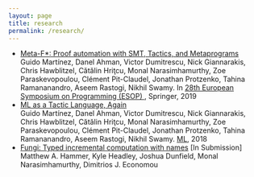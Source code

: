 ```yaml
---
layout: page
title: research
permalink: /research/
---
```

<div style="margin-top: 10px">
<ul>
<li><a href="https://arxiv.org/abs/1803.06547">Meta-F*: Proof automation with SMT, Tactics, and Metaprograms </a> <br> 
    Guido Martínez, Danel Ahman, Victor Dumitrescu, Nick Giannarakis, Chris Hawblitzel, Cătălin Hriţcu, Monal Narasimhamurthy, Zoe Paraskevopoulou, Clément Pit-Claudel, Jonathan Protzenko, Tahina Ramananandro, Aseem Rastogi, Nikhil Swamy. In <a href="https://conf.researchr.org/track/etaps-2019/esop-2019-papers">28th European Symposium on Programming (ESOP) </a>, Springer, 2019
</li>
<li>
<a href="https://jonathan.protzenko.fr/papers/ml18.pdf">ML as a Tactic Language, Again</a> <br> 
    Guido Martínez, Danel Ahman, Victor Dumitrescu, Nick Giannarakis, Chris Hawblitzel, Cătălin Hriţcu, Monal Narasimhamurthy, Zoe Paraskevopoulou, Clément Pit-Claudel, Jonathan Protzenko, Tahina Ramananandro, Aseem Rastogi, Nikhil Swamy. <a href="https://icfp18.sigplan.org/track/mlfamilyworkshop-2018-papers">ML</a>, 2018 
</li>
<li>
<a href="http://matthewhammer.org/fungi-lang-2018.pdf">Fungi: Typed incremental computation with names</a> [In Submission] <br> 
  Matthew A. Hammer, Kyle Headley, Joshua Dunfield, Monal Narasimhamurthy, Dimitrios J. Economou
</li>
</ul>
</div>